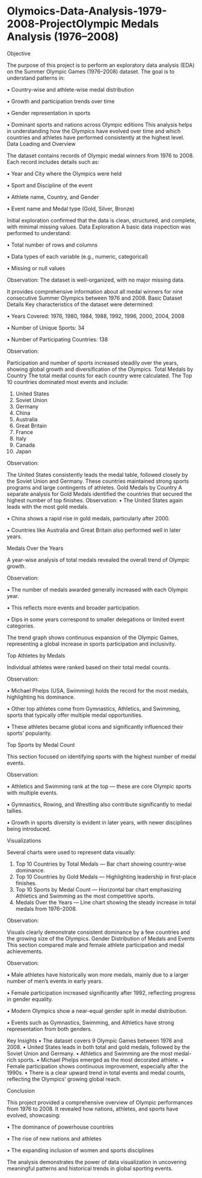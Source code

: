 # Olymoics-Data-Analysis-1979-2008-ProjectOlympic Medals Analysis (1976–2008)
Objective

The purpose of this project is to perform an exploratory data analysis (EDA) on the Summer Olympic Games (1976–2008) dataset.
The goal is to understand patterns in:

•	Country-wise and athlete-wise medal distribution

•	Growth and participation trends over time

•	Gender representation in sports

•	Dominant sports and nations across Olympic editions
This analysis helps in understanding how the Olympics have evolved over time and which countries and athletes have performed consistently at the highest level.
Data Loading and Overview

The dataset contains records of Olympic medal winners from 1976 to 2008.
Each record includes details such as:

•	Year and City where the Olympics were held

•	Sport and Discipline of the event

•	Athlete name, Country, and Gender

•	Event name and Medal type (Gold, Silver, Bronze)

Initial exploration confirmed that the data is clean, structured, and complete, with minimal missing values.
 Data Exploration
A basic data inspection was performed to understand:

•	Total number of rows and columns

•	Data types of each variable (e.g., numeric, categorical)

•	Missing or null values

Observation:
The dataset is well-organized, with no major missing data.

It provides comprehensive information about all medal winners for nine consecutive Summer Olympics between 1976 and 2008.
 Basic Dataset Details
Key characteristics of the dataset were determined:

•	Years Covered: 1976, 1980, 1984, 1988, 1992, 1996, 2000, 2004, 2008

•	Number of Unique Sports: 34

•	Number of Participating Countries: 138

Observation:

Participation and number of sports increased steadily over the years, showing global growth and diversification of the Olympics.
 Total Medals by Country
The total medal counts for each country were calculated.
The Top 10 countries dominated most events and include:
1.	United States
2.	Soviet Union
3.	Germany
4.	China
5.	Australia
6.	Great Britain
7.	France
8.	Italy
9.	Canada
10.	Japan
    
Observation:

The United States consistently leads the medal table, followed closely by the Soviet Union and Germany.
These countries maintained strong sports programs and large contingents of athletes.
Gold Medals by Country
A separate analysis for Gold Medals identified the countries that secured the highest number of top finishes.
Observation:
•	The United States again leads with the most gold medals.

•	China shows a rapid rise in gold medals, particularly after 2000.

•	Countries like Australia and Great Britain also performed well in later years.

 Medals Over the Years
 
A year-wise analysis of total medals revealed the overall trend of Olympic growth.

Observation:

•	The number of medals awarded generally increased with each Olympic year.

•	This reflects more events and broader participation.

•	Dips in some years correspond to smaller delegations or limited event categories.

The trend graph shows continuous expansion of the Olympic Games, representing a global increase in sports participation and inclusivity.

 Top Athletes by Medals
 
Individual athletes were ranked based on their total medal counts.

Observation:

•	Michael Phelps (USA, Swimming) holds the record for the most medals, highlighting his dominance.

•	Other top athletes come from Gymnastics, Athletics, and Swimming, sports that typically offer multiple medal opportunities.

•	These athletes became global icons and significantly influenced their sports’ popularity.

 Top Sports by Medal Count
 
This section focused on identifying sports with the highest number of medal events.

Observation:

•	Athletics and Swimming rank at the top — these are core Olympic sports with multiple events.

•	Gymnastics, Rowing, and Wrestling also contribute significantly to medal tallies.

•	Growth in sports diversity is evident in later years, with newer disciplines being introduced.

 Visualizations
 
Several charts were used to represent data visually:

1.	Top 10 Countries by Total Medals — Bar chart showing country-wise dominance.
2.	Top 10 Countries by Gold Medals — Highlighting leadership in first-place finishes.
3.	Top 10 Sports by Medal Count — Horizontal bar chart emphasizing Athletics and Swimming as the most competitive sports.
4.	Medals Over the Years — Line chart showing the steady increase in total medals from 1976–2008.
   
Observation:

Visuals clearly demonstrate consistent dominance by a few countries and the growing size of the Olympics.
Gender Distribution of Medals and Events
This section compared male and female athlete participation and medal achievements.

Observation:

•	Male athletes have historically won more medals, mainly due to a larger number of men’s events in early years.

•	Female participation increased significantly after 1992, reflecting progress in gender equality.

•	Modern Olympics show a near-equal gender split in medal distribution.

•	Events such as Gymnastics, Swimming, and Athletics have strong representation from both genders.

Key Insights
•	The dataset covers 9 Olympic Games between 1976 and 2008.
•	United States leads in both total and gold medals, followed by the Soviet Union and Germany.
•	Athletics and Swimming are the most medal-rich sports.
•	Michael Phelps emerged as the most decorated athlete.
•	Female participation shows continuous improvement, especially after the 1990s.
•	There is a clear upward trend in total events and medal counts, reflecting the Olympics’ growing global reach.

Conclusion

This project provided a comprehensive overview of Olympic performances from 1976 to 2008.
It revealed how nations, athletes, and sports have evolved, showcasing:

•	The dominance of powerhouse countries

•	The rise of new nations and athletes

•	The expanding inclusion of women and sports disciplines

The analysis demonstrates the power of data visualization in uncovering meaningful patterns and historical trends in global sporting events.

